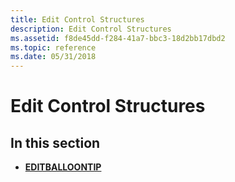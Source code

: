```yaml
---
title: Edit Control Structures
description: Edit Control Structures
ms.assetid: f8de45dd-f284-41a7-bbc3-18d2bb17dbd2
ms.topic: reference
ms.date: 05/31/2018
---
```


# Edit Control Structures

## In this section

-   [**EDITBALLOONTIP**](/windows/desktop/api/Commctrl/ns-commctrl-editballoontip)

 

 




